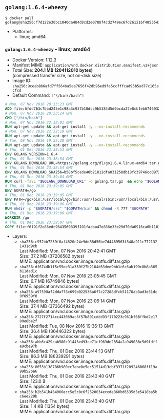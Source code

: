 ## `golang:1.6.4-wheezy`

```console
$ docker pull golang@sha256:f7d122e30bc1040da484d9cd2e0788f4cd2749ec67d261216f4053541128dcbe
```

-	Platforms:
	-	linux; amd64

### `golang:1.6.4-wheezy` - linux; amd64

-	Docker Version: 1.12.3
-	Manifest MIME: `application/vnd.docker.distribution.manifest.v2+json`
-	Total Size: **204.1 MB (204112010 bytes)**  
	(compressed transfer size, not on-disk size)
-	Image ID: `sha256:9ceab8b6afd7ff564ba5ee7656f42db96ed9fe5ccfffcad95b5ad77c165ecfcd`
-	Default Command: `["\/bin\/bash"]`

```dockerfile
# Mon, 07 Nov 2016 20:33:23 GMT
ADD file:6fdd763c7bbd245e1c98a3c937b10dcc9b5383d5d0bcda22e8cbfeb6746932da in / 
# Mon, 07 Nov 2016 20:33:24 GMT
CMD ["/bin/bash"]
# Mon, 07 Nov 2016 22:32:01 GMT
RUN apt-get update && apt-get install -y --no-install-recommends 		ca-certificates 		curl 		wget 	&& rm -rf /var/lib/apt/lists/*
# Mon, 07 Nov 2016 22:32:19 GMT
RUN apt-get update && apt-get install -y --no-install-recommends 		bzr 		git 		mercurial 		openssh-client 		subversion 				procps 	&& rm -rf /var/lib/apt/lists/*
# Tue, 08 Nov 2016 19:35:28 GMT
RUN apt-get update && apt-get install -y --no-install-recommends 		g++ 		gcc 		libc6-dev 		make 		pkg-config 	&& rm -rf /var/lib/apt/lists/*
# Thu, 01 Dec 2016 23:38:53 GMT
ENV GOLANG_VERSION=1.6.4
# Thu, 01 Dec 2016 23:38:54 GMT
ENV GOLANG_DOWNLOAD_URL=https://golang.org/dl/go1.6.4.linux-amd64.tar.gz
# Thu, 01 Dec 2016 23:38:54 GMT
ENV GOLANG_DOWNLOAD_SHA256=b58bf5cede40b21812dfa031258db18fc39746cc0972bc26dae0393acc377aaf
# Thu, 01 Dec 2016 23:39:04 GMT
RUN curl -fsSL "$GOLANG_DOWNLOAD_URL" -o golang.tar.gz 	&& echo "$GOLANG_DOWNLOAD_SHA256  golang.tar.gz" | sha256sum -c - 	&& tar -C /usr/local -xzf golang.tar.gz 	&& rm golang.tar.gz
# Thu, 01 Dec 2016 23:39:05 GMT
ENV GOPATH=/go
# Thu, 01 Dec 2016 23:39:05 GMT
ENV PATH=/go/bin:/usr/local/go/bin:/usr/local/sbin:/usr/local/bin:/usr/sbin:/usr/bin:/sbin:/bin
# Thu, 01 Dec 2016 23:39:06 GMT
RUN mkdir -p "$GOPATH/src" "$GOPATH/bin" && chmod -R 777 "$GOPATH"
# Thu, 01 Dec 2016 23:39:06 GMT
WORKDIR /go
# Thu, 01 Dec 2016 23:39:07 GMT
COPY file:f6191f2c86edc9343569339f101facba47e886e33e29d70da6916ca6b1101a53 in /usr/local/bin/ 
```

-	Layers:
	-	`sha256:c952bb7239f0af4620e24e9dd88d56be7d4469563f840a911c7721321431d9cb`  
		Last Modified: Mon, 07 Nov 2016 20:42:41 GMT  
		Size: 37.2 MB (37208582 bytes)  
		MIME: application/vnd.docker.image.rootfs.diff.tar.gzip
	-	`sha256:df674db1f5c55ee81a339f27b2104d63dee9bb1c6c6ab199c8b8a365b11dad1c`  
		Last Modified: Mon, 07 Nov 2016 23:05:45 GMT  
		Size: 6.7 MB (6749846 bytes)  
		MIME: application/vnd.docker.image.rootfs.diff.tar.gzip
	-	`sha256:a97590af2ddaf78e699b922536a6f7c27288dfcb51170ab3ad3e31dc9f6959f0`  
		Last Modified: Mon, 07 Nov 2016 23:06:14 GMT  
		Size: 37.4 MB (37366492 bytes)  
		MIME: application/vnd.docker.image.rootfs.diff.tar.gzip
	-	`sha256:2727f2714cc443069ac3f57b891cddd93f170223c961bf68ffbd2e1700e8be2f`  
		Last Modified: Tue, 08 Nov 2016 19:36:13 GMT  
		Size: 36.4 MB (36446322 bytes)  
		MIME: application/vnd.docker.image.rootfs.diff.tar.gzip
	-	`sha256:abb6c429cab580c91443ed93ce71ef969de2854a2a949088c5d9fdffe9cbe97b`  
		Last Modified: Thu, 01 Dec 2016 23:44:13 GMT  
		Size: 86.3 MB (86339291 bytes)  
		MIME: application/vnd.docker.image.rootfs.diff.tar.gzip
	-	`sha256:8653b138786b980ec7abe8e5ec51514d13cbf3371f209246068ff19a99b526a6`  
		Last Modified: Thu, 01 Dec 2016 23:43:40 GMT  
		Size: 123.0 B  
		MIME: application/vnd.docker.image.rootfs.diff.tar.gzip
	-	`sha256:b2b541b464966ecc5e5c8c6f2520034eccde860bd6535d5e5418ba5bc6ee229b`  
		Last Modified: Thu, 01 Dec 2016 23:43:40 GMT  
		Size: 1.4 KB (1354 bytes)  
		MIME: application/vnd.docker.image.rootfs.diff.tar.gzip
